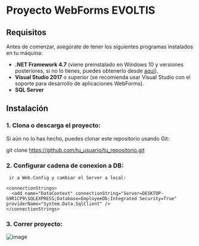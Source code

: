 # Proyecto WebForms EVOLTIS

## Requisitos

Antes de comenzar, asegúrate de tener los siguientes programas instalados en tu máquina:

- **.NET Framework 4.7** (viene preinstalado en Windows 10 y versiones posteriores, si no lo tienes, puedes obtenerlo desde [aquí](https://dotnet.microsoft.com/download/dotnet-framework)).
- **Visual Studio 2017** o superior (se recomienda usar Visual Studio con el soporte para desarrollo de aplicaciones WebForms).
- **SQL Server**
  
## Instalación

### 1. **Clona o descarga el proyecto**:
   
   Si aún no lo has hecho, puedes clonar este repositorio usando Git:
   
   git clone https://github.com/tu_usuario/tu_repositorio.git

### 2. **Configurar cadena de conexion a DB**:
     ir a Web.Config y cambiar el Server a local:
    
    <connectionStrings>
      <add name="DataContext" connectionString="Server=DESKTOP-G9R1CP9\SQLEXPRESS;Database=EmployeeDb;Integrated Security=True" providerName="System.Data.SqlClient" />
    </connectionStrings>
   
### 3. **Correr proyecto**:
  ![image](https://github.com/user-attachments/assets/b9853bdd-88bd-49ce-83c6-5dca2a16b712)
